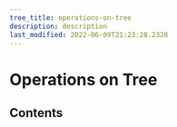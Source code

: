 ```yaml
---
tree_title: operations-on-tree
description: description
last_modified: 2022-06-09T21:23:28.2328
---
```


# Operations on Tree

## Contents
